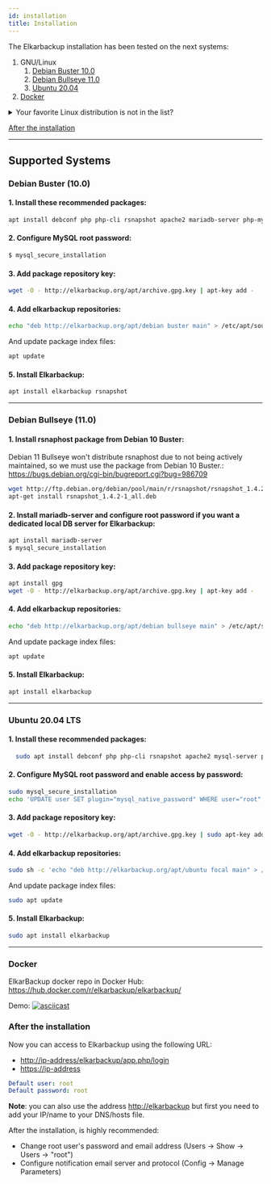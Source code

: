```yaml
---
id: installation
title: Installation
---
```


The Elkarbackup installation has been tested on the next systems:

  1. GNU/Linux
     1. [Debian Buster 10.0](#debian-buster-100)
     2. [Debian Bullseye 11.0](#debian-bullseye-110)
     3. [Ubuntu 20.04](#ubuntu-2004-lts)
  2. [Docker](#docker)

  <details>
  <summary>Your favorite Linux distribution is not in the list?</summary>

  > You can check the previous [1.3 version](https://github.com/elkarbackup/elkarbackup-docs/installation-1.3.md)
  > Or you can [open an issue](https://github.com/elkarbackup/elkarbackup/issues)
  > requesting it!

  </details>

  [After the installation](/docs/getting-started.md)

  ***
  
  ## Supported Systems

  ### Debian Buster (10.0)

  #### 1. Install these recommended packages:

  ```sh
  apt install debconf php php-cli rsnapshot apache2 mariadb-server php-mysql acl bzip2 php-xml libapache2-mod-php libssh2-1 mariadb-client gpg
  ```
  #### 2. Configure MySQL root password:

  ```sh
  $ mysql_secure_installation
  ```

  #### 3. Add package repository key:

  ```sh
  wget -O - http://elkarbackup.org/apt/archive.gpg.key | apt-key add -
  ```

  #### 4. Add elkarbackup repositories:

  ```sh
  echo "deb http://elkarbackup.org/apt/debian buster main" > /etc/apt/sources.list.d/elkarbackup.list
  ```
  And update package index files:
      
  ```sh
  apt update
  ```

  #### 5. Install Elkarbackup:

  ```sh
  apt install elkarbackup rsnapshot
  ```

  ***

  ### Debian Bullseye (11.0)

  #### 1. Install rsnaphost package from Debian 10 Buster:

  Debian 11 Bullseye won't distribute rsnaphost due to not being actively maintained, 
  so we must use the package from Debian 10 Buster.: https://bugs.debian.org/cgi-bin/bugreport.cgi?bug=986709

  ```sh
  wget http://ftp.debian.org/debian/pool/main/r/rsnapshot/rsnapshot_1.4.2-1_all.deb
  apt-get install rsnapshot_1.4.2-1_all.deb
  ```

  #### 2. Install mariadb-server and configure root password if you want a dedicated local DB server for Elkarbackup:

  ```sh
  apt install mariadb-server
  $ mysql_secure_installation
  ```

  #### 3. Add package repository key:

  ```sh
  apt install gpg
  wget -O - http://elkarbackup.org/apt/archive.gpg.key | apt-key add -
  ```

  #### 4. Add elkarbackup repositories:

  ```sh
  echo "deb http://elkarbackup.org/apt/debian bullseye main" > /etc/apt/sources.list.d/elkarbackup.list
  ```
  And update package index files:
      
  ```sh
  apt update
  ```

  #### 5. Install Elkarbackup:

  ```sh
  apt install elkarbackup
  ```

  ***

 
  
  ### Ubuntu 20.04 LTS
  
  #### 1. Install these recommended packages:

  ```sh
    sudo apt install debconf php php-cli rsnapshot apache2 mysql-server php-mysql acl bzip2 php-xml libapache2-mod-php libssh2-1 gpg
  ```
  #### 2. Configure MySQL root password and enable access by password:

  ```sh
  sudo mysql_secure_installation
  echo 'UPDATE user SET plugin="mysql_native_password" WHERE user="root";' | sudo mysql -u root mysql
  ```

  #### 3. Add package repository key:

  ```sh
  wget -O - http://elkarbackup.org/apt/archive.gpg.key | sudo apt-key add -
  ```

  #### 4. Add elkarbackup repositories:

  ```sh
  sudo sh -c 'echo "deb http://elkarbackup.org/apt/ubuntu focal main" > /etc/apt/sources.list.d/elkarbackup.list'

  ```
  And update package index files:
      
  ```sh
  sudo apt update
  ```

  #### 5. Install Elkarbackup:

  ```sh
  sudo apt install elkarbackup
  ```

  ***

  ### Docker

  ElkarBackup docker repo in Docker Hub: https://hub.docker.com/r/elkarbackup/elkarbackup/
  
  Demo: [![asciicast](https://asciinema.org/a/CRZZ2NITZJueRU36oGDInxHrN.png)](https://asciinema.org/a/CRZZ2NITZJueRU36oGDInxHrN)

  ### After the installation

  Now you can access to Elkarbackup using the following URL:
  - [http://ip-address/elkarbackup/app.php/login](http://ip-address/elkarbackup/app.php/login)
  - [https://ip-address](https://ip-address/e)

  ```yaml
  Default user: root
  Default password: root
  ```

  **Note**: you can also use the address [http://elkarbackup](http://elkarbackup) but first you need to add your IP/name to your DNS/hosts file.

  After the installation, is highly recommended:
  * Change root user's password and email address (Users -> Show -> Users -> "root")
  * Configure notification email server and protocol (Config -> Manage Parameters)

